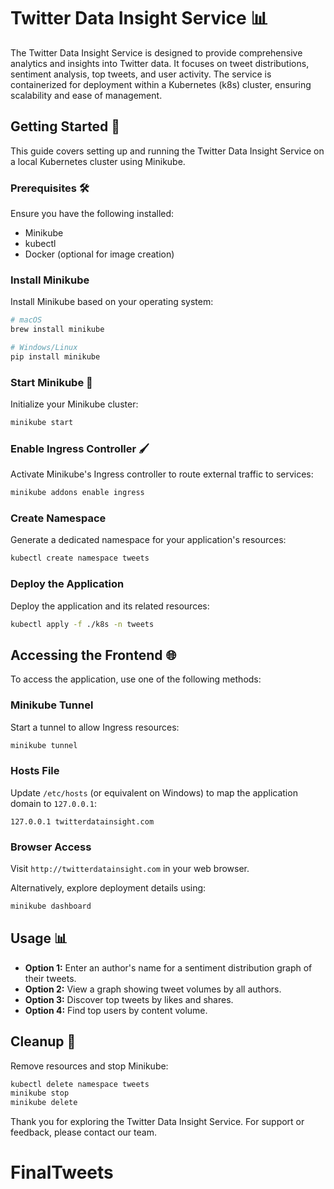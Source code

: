 # Twitter Data Insight Service 📊

The Twitter Data Insight Service is designed to provide comprehensive analytics and insights into Twitter data. It focuses on tweet distributions, sentiment analysis, top tweets, and user activity. The service is containerized for deployment within a Kubernetes (k8s) cluster, ensuring scalability and ease of management.

## Getting Started 🚀

This guide covers setting up and running the Twitter Data Insight Service on a local Kubernetes cluster using Minikube.

### Prerequisites 🛠️

Ensure you have the following installed:
- Minikube
- kubectl
- Docker (optional for image creation)

### Install Minikube

Install Minikube based on your operating system:

```sh
# macOS
brew install minikube

# Windows/Linux
pip install minikube
```

### Start Minikube 🌟

Initialize your Minikube cluster:

```sh
minikube start
```

### Enable Ingress Controller 🖌️

Activate Minikube's Ingress controller to route external traffic to services:

```sh
minikube addons enable ingress
```

### Create Namespace

Generate a dedicated namespace for your application's resources:

```sh
kubectl create namespace tweets
```

### Deploy the Application

Deploy the application and its related resources:

```sh
kubectl apply -f ./k8s -n tweets
```

## Accessing the Frontend 🌐

To access the application, use one of the following methods:

### Minikube Tunnel

Start a tunnel to allow Ingress resources:

```sh
minikube tunnel
```

### Hosts File

Update `/etc/hosts` (or equivalent on Windows) to map the application domain to `127.0.0.1`:

```
127.0.0.1 twitterdatainsight.com
```

### Browser Access

Visit `http://twitterdatainsight.com` in your web browser.

Alternatively, explore deployment details using:

```sh
minikube dashboard
```

## Usage 📊

- **Option 1:** Enter an author's name for a sentiment distribution graph of their tweets.
- **Option 2:** View a graph showing tweet volumes by all authors.
- **Option 3:** Discover top tweets by likes and shares.
- **Option 4:** Find top users by content volume.

## Cleanup 🧹

Remove resources and stop Minikube:

```sh
kubectl delete namespace tweets
minikube stop
minikube delete
```

Thank you for exploring the Twitter Data Insight Service. For support or feedback, please contact our team.
# FinalTweets
